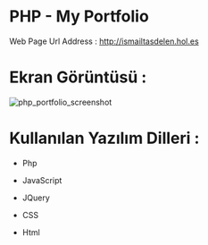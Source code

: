 # PHP - My Portfolio

Web Page Url Address : http://ismailtasdelen.hol.es

# Ekran Görüntüsü :

![php_portfolio_screenshot](https://cloud.githubusercontent.com/assets/15425071/16633467/325b11b8-43d2-11e6-9569-2f82b017ce7d.png)

# Kullanılan Yazılım Dilleri :

* Php

* JavaScript

* JQuery

* CSS

* Html
